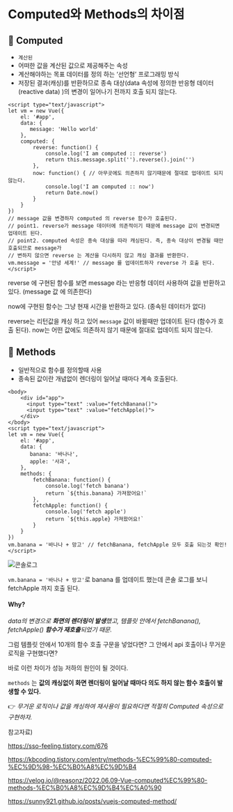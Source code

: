 # Computed와 Methods의 차이점

## 🔎 Computed

- `계산된`
- 어떠한 값을 계산된 값으로 제공해주는 속성
- 계산해야하는 목표 데이터를 정의 하는 ‘선언형’ 프로그래밍 방식
- 저장된 결과(캐싱)를 반환하므로 종속 대상(data 속성에 정의한 반응형 데이터(reactive data) )의 변경이 일어나기 전까지 호출 되지 않는다.

```vue
<script type="text/javascript">
let vm = new Vue({
    el: '#app',
    data: {
       message: 'Hello world'
    },
    computed: {
        reverse: function() {
            console.log('I am computed :: reverse')
            return this.message.split('').reverse().join('')
        },
        now: function() { // 아무곳에도 의존하지 않기때문에 절대로 업데이트 되지 않는다.
            console.log('I am computed :: now')
            return Date.now()
        }
    }
})
// message 값을 변경하자 computed 의 reverse 함수가 호출된다.
// point1. reverse가 message 데이터에 의존적이기 때문에 message 값이 변경되면 업데이트 된다.
// point2. computed 속성은 종속 대상을 따라 캐싱된다. 즉, 종속 대상이 변경될 때만 호출되므로 message가
// 변하지 않으면 reverse 는 계산을 다시하지 않고 캐싱 결과를 반환한다.
vm.message = '안녕 세계!' // message 를 업데이트하자 reverse 가 호출 된다.
</script>
```

reverse 에 구현된 함수를 보면 message 라는 반응형 데이터 사용하여 값을 반환하고 있다. (message 값 에 의존한다)

now에 구현된 함수는 그냥 현재 시간을 반환하고 있다. (종속된 데이터가 없다)

reverse는 리턴값을 캐싱 하고 있어 `message` 값이 바뀔때만 업데이트 된다 (함수가 호출 된다). now는 어떤 값에도 의존하지 않기 때문에 절대로 업데이트 되지 않는다.





## 🔎 Methods

- 일반적으로 함수를 정의할때 사용
- 종속된 값이란 개념없이 렌더링이 일어날 때마다 계속 호출된다.

```vue
<body>
    <div id="app">
      <input type="text" :value="fetchBanana()">
      <input type="text" :value="fetchApple()">
    </div>
</body>
<script type="text/javascript">
let vm = new Vue({
    el: '#app',
    data: {
       banana: '바나나',
       apple: '사과',
    },
    methods: {
        fetchBanana: function() {
            console.log('fetch banana')
            return `${this.banana} 가져왔어요!`
        },
        fetchApple: function() {
            console.log('fetch apple')
            return `${this.apple} 가져왔어요!`
        }
    }
})
vm.banana = '바나나 + 망고' // fetchBanana, fetchApple 모두 호출 되는것 확인!
</script>
```

![콘솔로그](https://sunny921.github.io/assets/post/0827-computed-methods.png)

`vm.banana = '바나나 + 망고'`로 banana 를 업데이트 했는데 콘솔 로그를 보니 fetchApple 까지 호출 된다.

#### Why? 

*data의 변경으로 **화면의 렌더링이 발생**했고, 템플릿 안에서 fetchBanana(), fetchApple() **함수가 재호출**되었기 때문.*

그럼 템플릿 안에서 10개의 함수 호출 구문을 넣었다면? 그 안에서 api 호출이나 무거운 로직을 구현했다면?

바로 이런 차이가 성능 저하의 원인이 될 것이다.

`methods` 는 **값의 캐싱없이 화면 렌더링이 일어날 때마다 의도 하지 않는 함수 호출이 발생할 수 있다.**



👉 *무거운 로직이나 값을 캐싱하여 재사용이 필요하다면 적절히 Computed 속성으로 구현하자.*





참고자료)

https://sso-feeling.tistory.com/676

https://kbcoding.tistory.com/entry/methods-%EC%99%80-computed-%EC%9D%98-%EC%B0%A8%EC%9D%B4

https://velog.io/@reasonz/2022.06.09-Vue-computed%EC%99%80-methods-%EC%B0%A8%EC%9D%B4%EC%A0%90

https://sunny921.github.io/posts/vuejs-computed-method/

